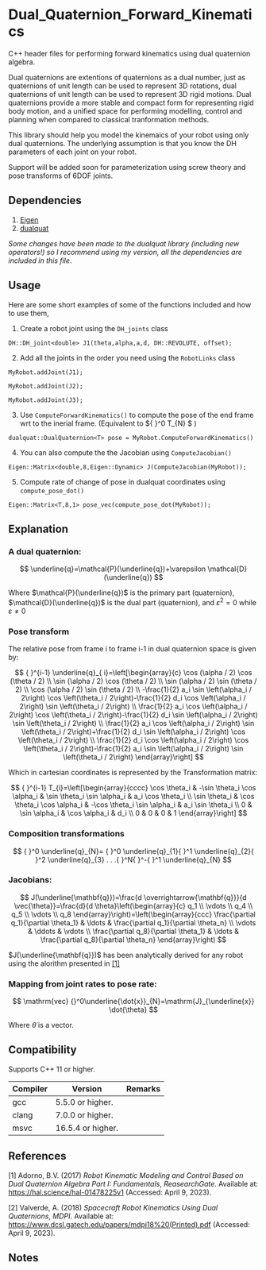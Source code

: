 # Dual_Quaternion_Forward_Kinematics
C++ header files for performing forward kinematics using dual quaternion algebra.

Dual quaternions are extentions of quaternions as a dual number, just as quaternions of unit length can be used to represent 3D rotations, dual quaternions of unit length can be used to represent 3D rigid motions. Dual quaternions provide a more stable and compact form for representing rigid body motion, and a unified space for performing modelling, control and planning when compared to classical tranformation methods. 

This library should help you model the kinemaics of your robot using only dual quaternions. The underlying assumption is that you know the DH parameters of each joint on your robot. 

Support will be added soon for parameterization using screw theory and pose transforms of 6DOF joints.


## Dependencies

1. [Eigen](https://eigen.tuxfamily.org/index.php?title=Main_Page)
2. [dualquat](https://github.com/Hasenpfote/dualquat)

*Some changes have been made to the dualquat library (including new operators!) so I recommend using my version, all the dependencies are included in this file*.

## Usage
Here are some short examples of some of the functions included and how to use them,

1. Create a robot joint using the `DH_joints` class 

`DH::DH_joint<double> J1(theta,alpha,a,d, DH::REVOLUTE, offset);`

2. Add all the joints in the order you need using the `RobotLinks` class

`MyRobot.addJoint(J1);`

`MyRobot.addJoint(J2);`

`MyRobot.addJoint(J3);`

3. Use `ComputeForwardKinematics()` to compute the pose of the end frame wrt to the inerial frame. (Equivalent to 
${ }^0 T_{N} $
)

`dualquat::DualQuaternion<T> pose = MyRobot.ComputeForwardKinematics()`

4. You can also compute the the Jacobian using `ComputeJacobian()`

`Eigen::Matrix<double,8,Eigen::Dynamic> J(ComputeJacobian(MyRobot));`

5. Compute rate of change of pose in dualquat coordinates using `compute_pose_dot()`

`Eigen::Matrix<T,8,1> pose_vec(compute_pose_dot(MyRobot));`

## Explanation

### A dual quaternion:

$$
\underline{q}=\mathcal{P}(\underline{q})+\varepsilon \mathcal{D}(\underline{q})
$$


Where $\mathcal{P}(\underline{q})$ is the primary part (quaternion), $\mathcal{D}(\underline{q})$ is the dual part (quaternion), and $\varepsilon^2=0$ while $\varepsilon \neq 0$


### Pose transform

The relative pose from frame i to frame i-1 in dual quaternion space is given by:

$$
{ }^{i-1} \underline{q}_{ i}=\left[\begin{array}{c}
\cos (\alpha / 2) \cos (\theta / 2) \\
\sin (\alpha / 2) \cos (\theta / 2) \\
\sin (\alpha / 2) \sin (\theta / 2) \\
\cos (\alpha / 2) \sin (\theta / 2) \\
-\frac{1}{2} a_i \sin \left(\alpha_i / 2\right) \cos \left(\theta_i / 2\right)-\frac{1}{2} d_i \cos \left(\alpha_i / 2\right) \sin \left(\theta_i / 2\right) \\
\frac{1}{2} a_i \cos \left(\alpha_i / 2\right) \cos \left(\theta_i / 2\right)-\frac{1}{2} d_i \sin \left(\alpha_i / 2\right) \sin \left(\theta_i / 2\right) \\
\frac{1}{2} a_i \cos \left(\alpha_i / 2\right) \sin \left(\theta_i / 2\right)+\frac{1}{2} d_i \sin \left(\alpha_i / 2\right) \cos \left(\theta_i / 2\right) \\
\frac{1}{2} d_i \cos \left(\alpha_i / 2\right) \cos \left(\theta_i / 2\right)-\frac{1}{2} a_i \sin \left(\alpha_i / 2\right) \sin \left(\theta_i / 2\right)
\end{array}\right]
$$

Which in cartesian coordinates is represented by the Transformation matrix:

$$
{ }^{i-1} T_{i}=\left[\begin{array}{cccc}
\cos \theta_i & -\sin \theta_i \cos \alpha_i & \sin \theta_i \sin \alpha_i & a_i \cos \theta_i \\
\sin \theta_i & \cos \theta_i \cos \alpha_i & -\cos \theta_i \sin \alpha_i & a_i \sin \theta_i \\
0 & \sin \alpha_i & \cos \alpha_i & d_i \\
0 & 0 & 0 & 1
\end{array}\right]
$$


### Composition transformations

$$
{ }^0 \underline{q}_{N}= { }^0 \underline{q}_{1}{ }^1 \underline{q}_{2}{ }^2 \underline{q}_{3}  . . .{ }^N{ }^-{ }^1 \underline{q}_{N} 
$$

### Jacobians:

$$
J(\underline{\mathbf{q}})=\frac{d \overrightarrow{\mathbf{q}}}{d \vec{\theta}}=\frac{d}{d \theta}\left(\begin{array}{c}
q_1 \\
\vdots \\
q_4 \\
q_5 \\
\vdots \\
q_8
\end{array}\right)=\left(\begin{array}{ccc}
\frac{\partial q_1}{\partial \theta_1} & \ldots & \frac{\partial q_1}{\partial \theta_n} \\
\vdots & \ddots & \vdots \\
\frac{\partial q_8}{\partial \theta_1} & \ldots & \frac{\partial q_8}{\partial \theta_n}
\end{array}\right)
$$

$J(\underline{\mathbf{q}})$ has been analytically derived for any robot using the alorithm presented in [[1]](https://hal.science/hal-01478225/file/Robot_Kinematic_Modeling_and_Control_Based_on_Dual_Quaternion_Algebra_Part_I_Fundamentals_28Feb2017.pdf)

### Mapping from joint rates to pose rate:

$$
\mathrm{vec} {}^0\underline{\dot{x}}_{N}=\mathrm{J}_{\underline{x}} \dot{\theta}
$$

Where $\dot{\theta}$ is a vector.


## Compatibility

Supports C++ 11 or higher.

| Compiler | Version           | Remarks |
| -------- | ----------------- | ------- |
| gcc      | 5.5.0 or higher.  |         |
| clang    | 7.0.0 or higher.  |         |
| msvc     | 16.5.4 or higher. |         |


## References

[1] Adorno, B.V. (2017) *Robot Kinematic Modeling and Control Based on Dual
Quaternion Algebra Part I: Fundamentals*, *ReasearchGate*. Available at:
https://hal.science/hal-01478225v1 (Accessed: April 9, 2023).

[2] Valverde, A. (2018) *Spacecraft Robot Kinematics Using Dual
Quaternions*, *MDPI*. Available at:
https://www.dcsl.gatech.edu/papers/mdpi18%20(Printed).pdf (Accessed:
April 9, 2023).

## Notes


